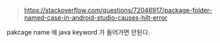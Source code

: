 



> https://stackoverflow.com/questions/72046917/package-folder-named-case-in-android-studio-causes-hilt-error

pakcage name 에 java keyword 가 들어가면 안된다.
<!--stackedit_data:
eyJoaXN0b3J5IjpbNDM3MjY3MTI3XX0=
-->